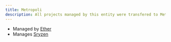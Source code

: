 ```yaml
---
title: Metropoli
description: All projects managed by this entity were transfered to Metropolis
---
```


* Managed by [Ether](../People/Matt%20James.md)
* Manages [Sryzen](../Hosts/sryzen.cloud.mdx)